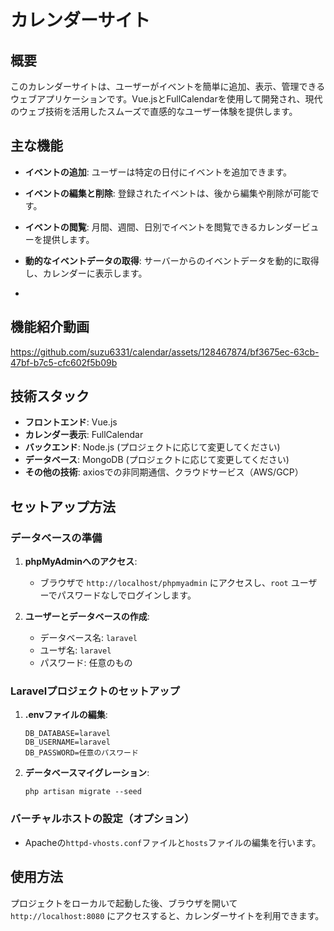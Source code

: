 # カレンダーサイト

## 概要
このカレンダーサイトは、ユーザーがイベントを簡単に追加、表示、管理できるウェブアプリケーションです。Vue.jsとFullCalendarを使用して開発され、現代のウェブ技術を活用したスムーズで直感的なユーザー体験を提供します。

## 主な機能
- **イベントの追加**: ユーザーは特定の日付にイベントを追加できます。
- **イベントの編集と削除**: 登録されたイベントは、後から編集や削除が可能です。
- **イベントの閲覧**: 月間、週間、日別でイベントを閲覧できるカレンダービューを提供します。
- **動的なイベントデータの取得**: サーバーからのイベントデータを動的に取得し、カレンダーに表示します。

- 
## 機能紹介動画
https://github.com/suzu6331/calendar/assets/128467874/bf3675ec-63cb-47bf-b7c5-cfc602f5b09b

## 技術スタック
- **フロントエンド**: Vue.js
- **カレンダー表示**: FullCalendar
- **バックエンド**: Node.js (プロジェクトに応じて変更してください)
- **データベース**: MongoDB (プロジェクトに応じて変更してください)
- **その他の技術**: axiosでの非同期通信、クラウドサービス（AWS/GCP）

## セットアップ方法

### データベースの準備
1. **phpMyAdminへのアクセス**:
    - ブラウザで `http://localhost/phpmyadmin` にアクセスし、`root` ユーザーでパスワードなしでログインします。

2. **ユーザーとデータベースの作成**:
    - データベース名: `laravel`
    - ユーザ名: `laravel`
    - パスワード: 任意のもの

### Laravelプロジェクトのセットアップ
1. **.envファイルの編集**:
    ```
    DB_DATABASE=laravel
    DB_USERNAME=laravel
    DB_PASSWORD=任意のパスワード
    ```

2. **データベースマイグレーション**:
    ```
    php artisan migrate --seed
    ```

### バーチャルホストの設定（オプション）
- Apacheの`httpd-vhosts.conf`ファイルと`hosts`ファイルの編集を行います。

## 使用方法
プロジェクトをローカルで起動した後、ブラウザを開いて `http://localhost:8080` にアクセスすると、カレンダーサイトを利用できます。

